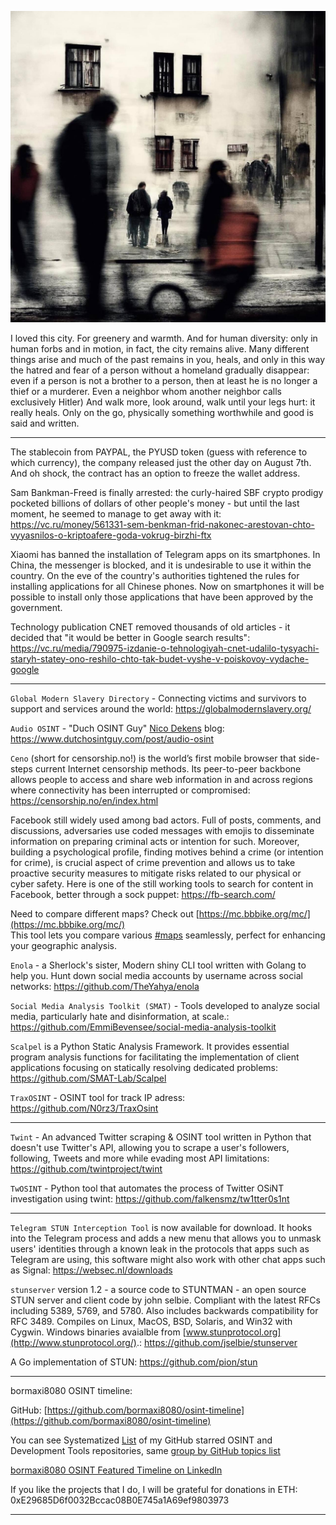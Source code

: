 ![alt text](img/20.jpg)

I loved this city. For greenery and warmth. And for human diversity: only in human forbs and in motion, in fact, the city remains alive. Many different things arise and much of the past remains in you, heals, and only in this way the hatred and fear of a person without a homeland gradually disappear: even if a person is not a brother to a person, then at least he is no longer a thief or a murderer. Even a neighbor whom another neighbor calls exclusively Hitler)
And walk more, look around, walk until your legs hurt: it really heals. Only on the go, physically something worthwhile and good is said and written.

----

The stablecoin from PAYPAL, the PYUSD token (guess with reference to which currency), the company released just the other day on August 7th. And oh shock, the contract has an option to freeze the wallet address.

Sam Bankman-Freed is finally arrested: the curly-haired SBF crypto prodigy pocketed billions of dollars of other people's money - but until the last moment, he seemed to manage to get away with it: https://vc.ru/money/561331-sem-benkman-frid-nakonec-arestovan-chto-vyyasnilos-o-kriptoafere-goda-vokrug-birzhi-ftx

Xiaomi has banned the installation of Telegram apps on its smartphones. In China, the messenger is blocked, and it is undesirable to use it within the country. On the eve of the country's authorities tightened the rules for installing applications for all Chinese phones. Now on smartphones it will be possible to install only those applications that have been approved by the government.

Technology publication CNET removed thousands of old articles - it decided that "it would be better in Google search results": https://vc.ru/media/790975-izdanie-o-tehnologiyah-cnet-udalilo-tysyachi-staryh-statey-ono-reshilo-chto-tak-budet-vyshe-v-poiskovoy-vydache-google

----

```Global Modern Slavery Directory``` - Connecting victims and survivors to support and services around the world: https://globalmodernslavery.org/

```Audio OSINT``` - "Duch OSINT Guy" [Nico Dekens](https://www.linkedin.com/in/dutch-osintguy/) blog: https://www.dutchosintguy.com/post/audio-osint

```Ceno``` (short for censorship.no!) is the world’s first mobile browser that side-steps current Internet censorship methods. Its peer-to-peer backbone allows people to access and share web information in and across regions where connectivity has been interrupted or compromised: https://censorship.no/en/index.html

Facebook still widely used among bad actors. Full of posts, comments, and discussions, adversaries use coded messages with emojis to disseminate information on preparing criminal acts or intention for such. Moreover, building a psychological profile, finding motives behind a crime (or intention for crime), is crucial aspect of crime prevention and allows us to take proactive security measures to mitigate risks related to our physical or cyber safety. Here is one of the still working tools to search for content in Facebook, better through a sock puppet: https://fb-search.com/ 

Need to compare different maps? Check out [https://mc.bbbike.org/mc/](https://mc.bbbike.org/mc/)  
This tool lets you compare various [#maps](https://www.linkedin.com/feed/hashtag/?keywords=maps&highlightedUpdateUrns=urn%3Ali%3Aactivity%3A7094542799798157312) seamlessly, perfect for enhancing your geographic analysis.

```Enola``` - a Sherlock's sister, Modern shiny CLI tool written with Golang to help you. Hunt down social media accounts by username across social networks: https://github.com/TheYahya/enola

```Social Media Analysis Toolkit (SMAT)``` - Tools developed to analyze social media, particularly hate and disinformation, at scale.: https://github.com/EmmiBevensee/social-media-analysis-toolkit

```Scalpel``` is a Python Static Analysis Framework. It provides essential program analysis functions for facilitating the implementation of client applications focusing on statically resolving dedicated problems: https://github.com/SMAT-Lab/Scalpel

```TraxOSINT``` - OSINT tool for track IP adress: https://github.com/N0rz3/TraxOsint

----

```Twint``` - An advanced Twitter scraping & OSINT tool written in Python that doesn't use Twitter's API, allowing you to scrape a user's followers, following, Tweets and more while evading most API limitations: https://github.com/twintproject/twint

```TwOSINT``` - Python tool that automates the process of Twitter OSiNT investigation using twint: https://github.com/falkensmz/tw1tter0s1nt

----

```Telegram STUN Interception Tool``` is now available for download. It hooks into the Telegram process and adds a new menu that allows you to unmask users' identities through a known leak in the protocols that apps such as Telegram are using, this software might also work with other chat apps such as Signal: https://websec.nl/downloads

```stunserver``` version 1.2 - a source code to STUNTMAN - an open source STUN server and client code by john selbie. Compliant with the latest RFCs including 5389, 5769, and 5780. Also includes backwards compatibility for RFC 3489. Compiles on Linux, MacOS, BSD, Solaris, and Win32 with Cygwin. Windows binaries avaialble from [www.stunprotocol.org](http://www.stunprotocol.org/).: https://github.com/jselbie/stunserver

A Go implementation of STUN: https://github.com/pion/stun

----

bormaxi8080 OSINT timeline:

GitHub: [https://github.com/bormaxi8080/osint-timeline](https://github.com/bormaxi8080/osint-timeline)

You can see Systematized [List](https://github.com/bormaxi8080/github-starred-repos-builder/blob/main/starred_repos.md) of my GitHub starred OSINT and Development Tools repositories, same [group by GitHub topics list](https://github.com/bormaxi8080/starred)

[bormaxi8080 OSINT Featured Timeline on LinkedIn](https://www.linkedin.com/in/osintech/details/featured/)

If you like the projects that I do, I will be grateful for donations in ETH: 0xE29685D6f0032Bccac08B0E745a1A69ef9803973

----
